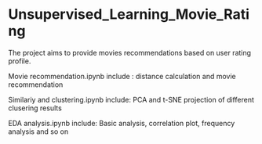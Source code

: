 # Unsupervised_Learning_Movie_Rating
The project aims to provide movies recommendations based on user rating profile.

Movie recommendation.ipynb include : distance calculation and movie recommendation

Similariy and clustering.ipynb include: PCA and t-SNE projection of different clusering results

EDA analysis.ipynb include: Basic analysis, correlation plot, frequency analysis and so on
